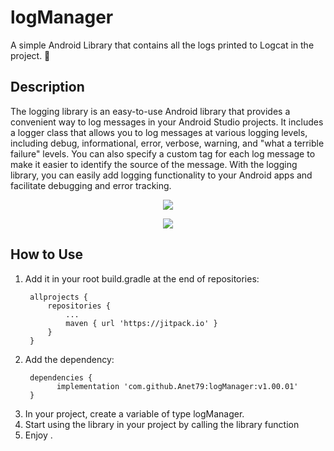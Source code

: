 # logManager

 A simple Android Library that contains all the logs printed to Logcat in the project. 📄
 
 ## Description
 
 The logging library is an easy-to-use Android library that provides a convenient way to log messages in your Android Studio projects. 
It includes a logger class that allows you to log messages at various logging levels, including debug, informational, error, verbose, warning, and "what a terrible failure" levels.
 You can also specify a custom tag for each log message to make it easier to identify the source of the message.
 With the logging library, you can easily add logging functionality to your Android apps and facilitate debugging and error tracking.
 
 
 <p align="center">
  <img src="C:\Users\Anetg\Downloads\Screenshot 2023-05-14 173601.png?raw=true">
</p>

<p align="center">
  <img src="C:\Users\Anetg\Downloads\Screenshot 2023-05-14 173727.png">
</p>
 
 
 ## How to Use

1. Add it in your root build.gradle at the end of repositories:
   ```
	allprojects {
		repositories {
			...
			maven { url 'https://jitpack.io' }
		}
	}
   ```
2. Add the dependency:
   ```
	dependencies {
          implementation 'com.github.Anet79:logManager:v1.00.01'    
	}
   ```
3. In your project, create a variable of type logManager.
4. Start using the library in your project by calling the library function
5. Enjoy .
